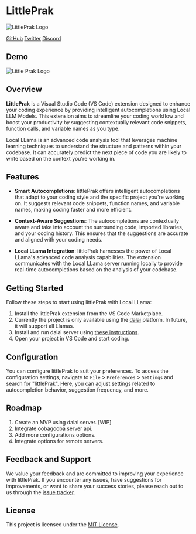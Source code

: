 # LittlePrak

![LittlePrak Logo](/images/littlePrak_logo.png)

[GitHub](https://github.com/prakhar897) [Twitter](https://github.com/prakhar897) [Discord](https://github.com/prakhar897)

## Demo

![Little Prak Logo](/images/littlePrak_logo.png)

## Overview

**LittlePrak** is a Visual Studio Code (VS Code) extension designed to enhance your coding experience by providing intelligent autocompletions using Local LLM Models. This extension aims to streamline your coding workflow and boost your productivity by suggesting contextually relevant code snippets, function calls, and variable names as you type.

Local LLama is an advanced code analysis tool that leverages machine learning techniques to understand the structure and patterns within your codebase. It can accurately predict the next piece of code you are likely to write based on the context you're working in.

## Features

- **Smart Autocompletions**: littlePrak offers intelligent autocompletions that adapt to your coding style and the specific project you're working on. It suggests relevant code snippets, function names, and variable names, making coding faster and more efficient.

- **Context-Aware Suggestions**: The autocompletions are contextually aware and take into account the surrounding code, imported libraries, and your coding history. This ensures that the suggestions are accurate and aligned with your coding needs.

- **Local LLama Integration**: littlePrak harnesses the power of Local LLama's advanced code analysis capabilities. The extension communicates with the Local LLama server running locally to provide real-time autocompletions based on the analysis of your codebase.

## Getting Started

Follow these steps to start using littlePrak with Local LLama:

1. Install the littlePrak extension from the VS Code Marketplace.
2. Currently the project is only available using the [dalai]() platform. In future, it will support all Llamas.
3. Install and run dalai server using [these instructions]().
4. Open your project in VS Code and start coding.

## Configuration

You can configure littlePrak to suit your preferences. To access the configuration settings, navigate to `File` > `Preferences` > `Settings` and search for "littlePrak". Here, you can adjust settings related to autocompletion behavior, suggestion frequency, and more.

## Roadmap

1. Create an MVP using dalai server. [WIP]
2. Integrate oobagooba server api.
3. Add more configurations options.
4. Integrate options for remote servers.

## Feedback and Support

We value your feedback and are committed to improving your experience with littlePrak. If you encounter any issues, have suggestions for improvements, or want to share your success stories, please reach out to us through the [issue tracker](https://github.com/LittlePrak/issues).


## License

This project is licensed under the [MIT License](LICENSE).
